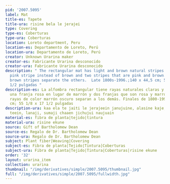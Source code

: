 ```yaml
---
pid: '2007.5095'
label: Mat
title-es: Tapete
title-ura: risine bela le jerajei
type: Covering
type-es: Coberturas
type-ura: Coberturas
location: Loreto department, Peru
location-es: Departamento de Loreto, Perú
location-ura: Departamento de Loreto, Perú
creator: Unknown Urarina maker
creator-es: Fabricante Urarina desconocido
creator-ura: Fabricante Urarina desconocido
description: " The rectangular mat has light and brown natural stripes. There is a
  pink stripe instead of brown and two stripes that are pink and brown. The thin dark
  brown stripes separate the others.  Late 1800s-1996.;140 x 44,5 cm; 55 1/8 x 17
  1/2 pulgadas "
description-es: La alfombra rectangular tiene rayas naturales claras y marrones. Hay
  una franja rosa en lugar de marrón y dos franjas que son rosa y marrón. Las finas
  rayas de color marrón oscuro separan a los demás. Finales de 1800-1996.;140 x 44,5
  cm; 55 1/8 x 17 1/2 pulgadas
description-ura: kaa ela te jaiti le jerajeein janujuine, alasine kaje, nichate kulujuen
  teein, lanaji, sumaji chaaen jichujui naujuain
material-es: fibra de planta|tejido|tintura
material-ura: risine ekune
source: Gift of Bartholomew Dean
source-es: Regalo de Dr. Bartholomew Dean
source-ura: Regalo de Dr. Bartholomew Dean
subject: Plant fiber|Weaving|Covering
subject-es: Fibra de planta|Tejido|Tintura|Coberturas
subject-ura: Fibra de planta|Tejido|Tintura|Coberturas|risine ekune
order: '32'
layout: urarina_item
collection: urarina
thumbnail: "/img/derivatives/simple/2007.5095/thumbnail.jpg"
full: "/img/derivatives/simple/2007.5095/fullwidth.jpg"
---
```

